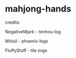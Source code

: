 # mahjong-hands

credits:

NegativeMjark - tenhou-log

Nihisil - phoenix-logs

FluffyStuff - tile svgs

